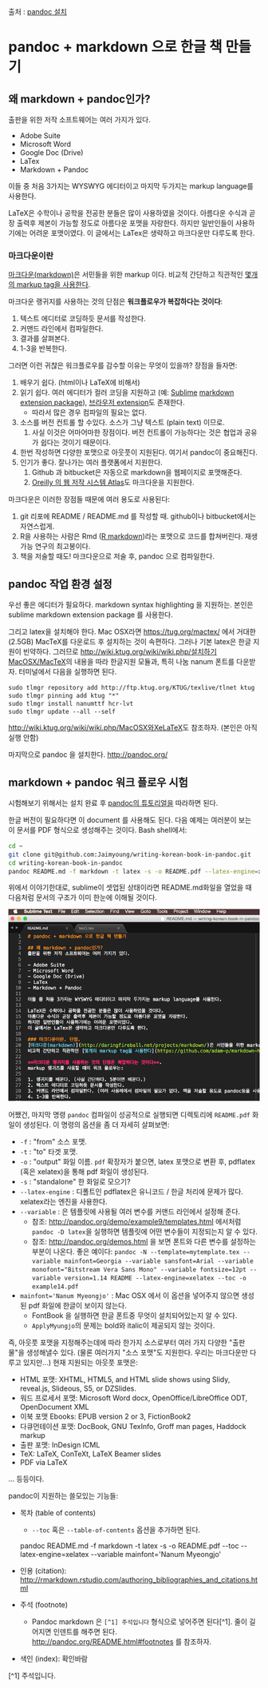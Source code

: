 출처 : [pandoc 설치](https://github.com/jaimyoung/data-science-in-korean/blob/master/writing-korean-books-in-r-markdown.md)  


# pandoc + markdown 으로 한글 책 만들기

## 왜 markdown + pandoc인가?
출판을 위한 저작 소프트웨어는 여러 가지가 있다.

- Adobe Suite
- Microsoft Word
- Google Doc (Drive)
- LaTex
- Markdown + Pandoc

이들 중 처음 3가지는 WYSWYG 에디터이고 마지막 두가지는 markup language를 사용한다.

LaTeX은 수학이나 공학을 전공한 분들은 많이 사용하였을 것이다. 
아름다운 수식과 곧장 출력후 제본이 가능할 정도로 아름다운 포맷을 자랑한다.
하지만 일반인들이 사용하기에는 어려운 포맷이였다. 
이 글에서는 LaTex은 생략하고 마크다운만 다루도록 한다.

### 마크다운이란
[마크다운(markdown)](http://daringfireball.net/projects/markdown/)은 서민들을 위한 markup 이다.
비교적 간단하고 직관적인 [몇개의 markup tag을 사용한다](https://github.com/adam-p/markdown-here/wiki/Markdown-Cheatsheet).

마크다운 랭귀지를 사용하는 것의 단점은 **워크플로우가 복잡하다는 것이다**:

1. 텍스트 에디터로 코딩하듯 문서를 작성한다.
1. 커맨드 라인에서 컴파일한다. 
1. 결과를 살펴본다. 
1. 1-3을 반복한다.

그러면 이런 귀챦은 워크플로우를 감수할 이유는 무엇이 있을까?
장점을 들자면:

1. 배우기 쉽다. (html이나 LaTeX에 비해서)
1. 읽기 쉽다. 여러 에디터가 컬러 코딩을 지원하고 (예: [Sublime](http://www.sublimetext.com/)
[markdown extension package](https://github.com/jonschlinkert/sublime-markdown-extended)), 
[브라우저 extension](https://github.com/volca/markdown-preview)도 존재한다.
    - 따라서 많은 경우 컴파일의 필요는 없다.
1. 소스를 버전 컨트롤 할 수있다. 소스가 그냥 텍스트 (plain text) 이므로.
    1. 사실 이것은 어마어마한 장점이다. 버전 컨트롤이 가능하다는 것은 협업과 공유가 쉽다는 것이기 때문이다.
1. 한번 작성하면 다양한 포맷으로 아웃풋이 지원된다. 여기서 pandoc이 중요해진다.
1. 인기가 좋다. 잘나가는 여러 플랫폼에서 지원한다. 
    1. Github 과 bitbucket은 자동으로 markdown을 웹페이지로 포맷해준다.
    1. [Oreilly 의 웹 저작 시스템 Atlas](https://atlas.oreilly.com/)도 마크다운을 지원한다.

마크다운은 이러한 장점들 때문에 여러 용도로 사용된다:

1. git 리포에 README / README.md 를 작성할 때. github이나 bitbucket에서는 자연스럽게.
1. R을 사용하는 사람은 Rmd ([R markdown](http://rmarkdown.rstudio.com/))라는 포맷으로 코드를 합쳐버린다. 재생 가능 연구의 최고봉이다.
1. 책을 저술할 때도! 마크다운으로 저술 후, pandoc 으로 컴파일한다.


## pandoc 작업 환경 설정

우선 좋은 에디터가 필요하다. markdown syntax highlighting 을 지원하는. 
본인은 sublime markdown extension package 를 사용한다.

그리고 latex을 설치해야 한다.
Mac OSX라면 https://tug.org/mactex/ 에서 거대한 (2.5GB) MacTeX를 다운로드 후 설치하는 것이 속편하다.
그러나 기본 latex은 한글 지원이 빈약하다. 
그러므로 <http://wiki.ktug.org/wiki/wiki.php/설치하기MacOSX/MacTeX>의
내용을 따라 한글지원 모듈과, 특히  나눔 nanum 폰트를 다운받자.
터미널에서 다음을 실행하면 된다.

    sudo tlmgr repository add http://ftp.ktug.org/KTUG/texlive/tlnet ktug
    sudo tlmgr pinning add ktug "*"
    sudo tlmgr install nanumttf hcr-lvt
    sudo tlmgr update --all --self

<http://wiki.ktug.org/wiki/wiki.php/MacOSX와XeLaTeX>도 참조하자. (본인은 아직 실행 안함)

마지막으로 pandoc 을 설치한다. <http://pandoc.org/>

## markdown + pandoc 워크 플로우 시험
시험해보기 위해서는 설치 완료 후 [pandoc의 튜토리얼을](http://pandoc.org/getting-started.html) 따라하면 된다. 

한글 버전이 필요하다면 이 document 를 사용해도 된다. 
다음 예제는 여러분이 보는 이 문서를 PDF 형식으로 생성해주는 것이다.
Bash shell에서:

```bash
cd ~
git clone git@github.com:Jaimyoung/writing-korean-book-in-pandoc.git 
cd writing-korean-book-in-pandoc
pandoc README.md -f markdown -t latex -s -o README.pdf --latex-engine=xelatex --variable mainfont='Nanum Myeongjo'
```

위에서 이야기한대로, sublime이 셋업된 상태이라면 README.md화일을 열었을 때 다음처럼 문서의 구조가
이미 한눈에 이해될 것이다.

![Sublime markdown screenshot](sublime-screenshot.png "Sublime markdown screenshot")


어쨌건, 마지막 명령 `pandoc` 컴파일이 성공적으로 실행되면 디렉토리에 `README.pdf` 화일이 생성된다.
이 명령의 옵션을 좀 더 자세히 살펴보면:

- `-f` : "from" 소스 포맷. 
- `-t` : "to" 타겟 포맷.
- `-o` : "output" 화일 이름. `pdf` 확장자가 붙으면, latex 포맷으로 변환 후, pdflatex (혹은 xelatex)을 통해 pdf 화일이 생성된다.
- `-s` : "standalone" 한 화일로 모으기?
- `--latex-engine` : 디폴트인 pdflatex은 유니코드 / 한글 처리에 문제가 많다. 
    xelatex라는 엔진을 사용한다.
- `--variable` : 은 템플릿에 사용될 여러 변수를 커맨드 라인에서 설정해 준다.
    - 참조: http://pandoc.org/demo/example9/templates.html 에서처럼 `pandoc -D latex`을 실행하면 템플릿에 어떤 변수들이 지정되는지 알 수 있다.
    - 참조: http://pandoc.org/demos.html 을 보면 폰트와 다른 변수를 설정하는 부분이 나온다. 좋은 예이다:
    `pandoc -N --template=mytemplate.tex --variable mainfont=Georgia --variable sansfont=Arial --variable monofont="Bitstream Vera Sans Mono" --variable fontsize=12pt --variable version=1.14 README --latex-engine=xelatex --toc -o example14.pdf`
- `mainfont='Nanum Myeongjo'` : Mac OSX 에서 이 옵션을 넣어주지 않으면 생성된 pdf 화일에 한글이 보이지 않는다.
    - FontBook 을 실행하면 한글 폰트중 무엇이 설치되어있는지 알 수 있다.
    - `ApplyMyungjo`의 문제는 bold와 italic이 제공되지 않는 것이다.

즉, 아웃풋 포맷을 지정해주는데에 따라 한가지 소스로부터 여러 가지 다양한 "출판물"을 생성해낼수 있다.
(물론 여러가지 "소스 포맷"도 지원한다. 우리는 마크다운만 다루고 있지만...)
현재 지원되는 아웃풋 포맷은: 

- HTML 포맷: XHTML, HTML5, and HTML slide shows using Slidy, reveal.js, Slideous, S5, or DZSlides.
- 워드 프로세서 포맷: Microsoft Word docx, OpenOffice/LibreOffice ODT, OpenDocument XML
- 이북 포맷 Ebooks: EPUB version 2 or 3, FictionBook2
- 다큐먼테이션 포맷: DocBook, GNU TexInfo, Groff man pages, Haddock markup
- 출판 포맷: InDesign ICML
- TeX: LaTeX, ConTeXt, LaTeX Beamer slides
- PDF via LaTeX

... 등등이다. 

pandoc이 지원하는 쓸모있는 기능들:

- 목차 (table of contents)
    - `--toc` 혹은 `--table-of-contents` 옵션을 추가하면 된다.

    pandoc README.md -f markdown -t latex -s -o README.pdf --toc --latex-engine=xelatex --variable mainfont='Nanum Myeongjo'

- 인용 (citation): <http://rmarkdown.rstudio.com/authoring_bibliographies_and_citations.html>
- 주석 (footnote)
    - Pandoc markdown 은 `[^1] 주석입니다` 형식으로 넣어주면 된다[^1].
    줄이 길어지면 인덴트를 해주면 된다.
    http://pandoc.org/README.html#footnotes 를 참조하자.    
- 색인 (index): 확인바람

[^1] 주석입니다.




